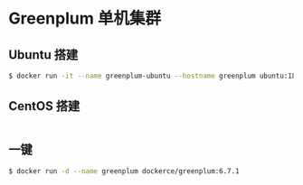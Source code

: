 # Greenplum 单机集群

## Ubuntu 搭建

```sh
$ docker run -it --name greenplum-ubuntu --hostname greenplum ubuntu:18.04 /bin/bash
```

## CentOS 搭建

```sh

```

## 一键

```sh
$ docker run -d --name greenplum dockerce/greenplum:6.7.1
```